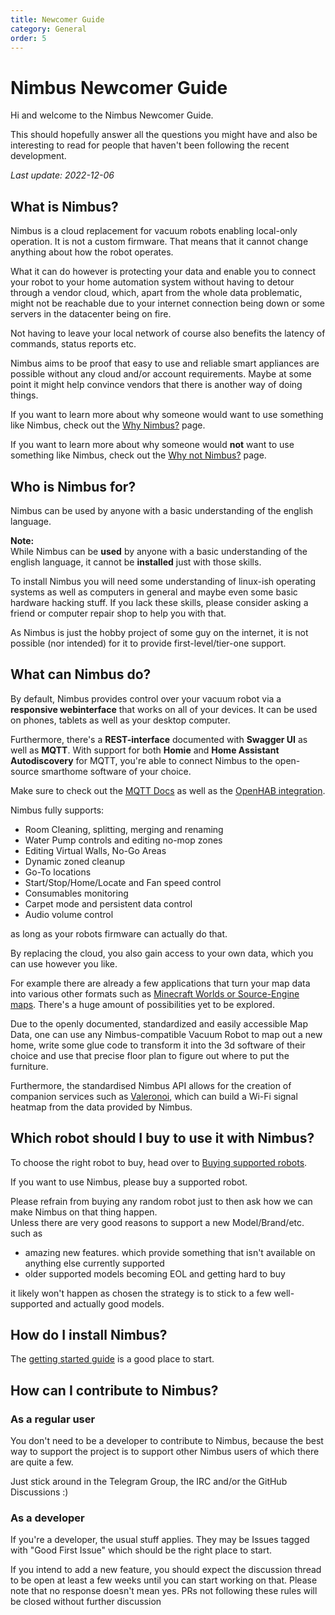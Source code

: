 ```yaml
---
title: Newcomer Guide
category: General
order: 5
---
```


# Nimbus Newcomer Guide

Hi and welcome to the Nimbus Newcomer Guide.

This should hopefully answer all the questions you might have and also be interesting to read for people that haven't been following the recent development.

_Last update: 2022-12-06_


## What is Nimbus?

Nimbus is a cloud replacement for vacuum robots enabling local-only operation. It is not a custom firmware.
That means that it cannot change anything about how the robot operates.

What it can do however is protecting your data and enable you to connect your robot
to your home automation system without having to detour through a vendor cloud, which,
apart from the whole data problematic, might not be reachable due to your internet connection
being down or some servers in the datacenter being on fire.

Not having to leave your local network of course also benefits the latency of commands, status reports etc.

Nimbus aims to be proof that easy to use and reliable smart appliances are possible without any cloud and/or account requirements.
Maybe at some point it might help convince vendors that there is another way of doing things.

If you want to learn more about why someone would want to use something like Nimbus, check out the [Why Nimbus?](https://nimbus.cleaning/pages/general/why-nimbus.html) page.

If you want to learn more about why someone would **not** want to use something like Nimbus, check out the [Why not Nimbus?](https://nimbus.cleaning/pages/general/why-not-nimbus.html) page.

## Who is Nimbus for?

Nimbus can be used by anyone with a basic understanding of the english language.

**Note:**<br/>
While Nimbus can be **used** by anyone with a basic understanding of the english language, it cannot be **installed**
just with those skills.

To install Nimbus you will need some understanding of linux-ish operating systems as well as computers in general
and maybe even some basic hardware hacking stuff.
If you lack these skills, please consider asking a friend or computer repair shop to help you with that.

As Nimbus is just the hobby project of some guy on the internet, it is not possible (nor intended) for it to provide
first-level/tier-one support.

## What can Nimbus do?

By default, Nimbus provides control over your vacuum robot via a **responsive webinterface** that works on all of your devices.
It can be used on phones, tablets as well as your desktop computer.

Furthermore, there's a **REST-interface** documented with **Swagger UI** as well as **MQTT**.
With support for both **Homie** and **Home Assistant Autodiscovery** for MQTT, you're able to connect Nimbus to
the open-source smarthome software of your choice.

Make sure to check out the [MQTT Docs](https://nimbus.cleaning/pages/integrations/mqtt.html) as well as the
[OpenHAB integration](https://nimbus.cleaning/pages/integrations/openhab-integration.html).

Nimbus fully supports:

- Room Cleaning, splitting, merging and renaming
- Water Pump controls and editing no-mop zones
- Editing Virtual Walls, No-Go Areas
- Dynamic zoned cleanup
- Go-To locations
- Start/Stop/Home/Locate and Fan speed control
- Consumables monitoring
- Carpet mode and persistent data control
- Audio volume control

as long as your robots firmware can actually do that.

By replacing the cloud, you also gain access to your own data, which you can use however you like.

For example there are already a few applications that turn your map data into various other formats such as [Minecraft Worlds
or Source-Engine maps](https://nimbus.cleaning/pages/companion_apps/fun_games.html). There's a huge amount of possibilities yet to be explored.

Due to the openly documented, standardized and easily accessible Map Data, one can use any Nimbus-compatible Vacuum Robot to map out
a new home, write some glue code to transform it into the 3d software of their choice and use that precise floor plan to
figure out where to put the furniture.

Furthermore, the standardised Nimbus API allows for the creation of companion services such as [Valeronoi](https://github.com/ccoors/Valeronoi),
which can build a Wi-Fi signal heatmap from the data provided by Nimbus.


## Which robot should I buy to use it with Nimbus?

To choose the right robot to buy, head over to [Buying supported robots](https://nimbus.cleaning/pages/general/buying-supported-robots.html).

If you want to use Nimbus, please buy a supported robot.

Please refrain from buying any random robot just to then ask how we can make Nimbus on that thing happen.<br/>
Unless there are very good reasons to support a new Model/Brand/etc. such as
- amazing new features. which provide something that isn't available on anything else currently supported
- older supported models becoming EOL and getting hard to buy

it likely won't happen as chosen the strategy is to stick to a few well-supported and actually good models.

## How do I install Nimbus?

The [getting started guide](https://nimbus.cleaning/pages/general/getting-started.html) is a good place to start.

## How can I contribute to Nimbus?

### As a regular user

You don't need to be a developer to contribute to Nimbus, because the best way to support the project is to support other Nimbus users of which there are quite a few.

Just stick around in the Telegram Group, the IRC and/or the GitHub Discussions :)

### As a developer

If you're a developer, the usual stuff applies.
They may be Issues tagged with "Good First Issue" which should be the right place to start.

If you intend to add a new feature, you should expect the discussion thread to be open at least a few weeks until you can start working on that.
Please note that no response doesn't mean yes. PRs not following these rules will be closed without further discussion
